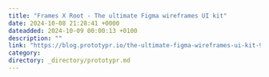 ```yaml
---
title: "Frames X Root - The ultimate Figma wireframes UI kit"
date: 2024-10-08 21:28:41 +0000
dateadded: 2024-10-09 00:00:13 +0100
description: ""
link: "https://blog.prototypr.io/the-ultimate-figma-wireframes-ui-kit-9f66456b5129?source=rss----eb297ea1161a---4"
category:
directory: _directory/prototypr.md
---
```

